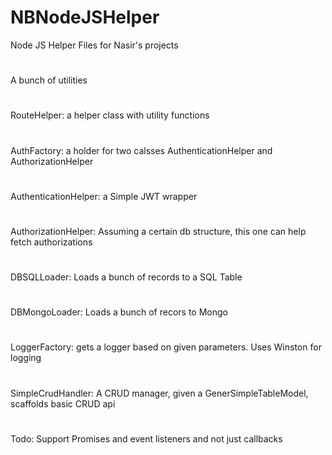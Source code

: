 # NBNodeJSHelper
Node JS Helper Files for Nasir's projects
#
A bunch of utilities
#
RouteHelper: a helper class with utility functions
#
AuthFactory: a holder for two calsses AuthenticationHelper and AuthorizationHelper
#
AuthenticationHelper: a Simple JWT wrapper
#
AuthorizationHelper: Assuming a certain db structure, this one can help fetch authorizations
#
DBSQLLoader: Loads a bunch of records to a SQL Table
#
DBMongoLoader: Loads a bunch of recors to Mongo
#
LoggerFactory: gets a logger based on given parameters. Uses Winston for logging
#
SimpleCrudHandler: A CRUD manager, given a GenerSimpleTableModel, scaffolds basic CRUD api
#
Todo: Support Promises and event listeners and not just callbacks
